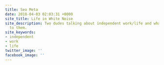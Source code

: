 ```yaml
---
title: Seo Meta
date: 2018-04-03 02:03:31 +0000
site_title: Life in White Noise
site_description: Two dudes talking about independent work/life and what it means
  to them.
site_keywords:
- independent
- work
- life
twitter_image: ''
facebook_image: ''
---
```


